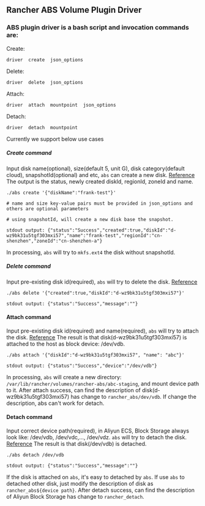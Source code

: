 ## Rancher ABS Volume Plugin Driver

### ABS plugin driver is a bash script and invocation commands are:

Create:
```
driver  create  json_options
```

Delete:
```
driver  delete  json_options
```

Attach:
```
driver  attach  mountpoint  json_options
```

Detach:
```
driver  detach  mountpoint
```

Currently we support below use cases

##### Create command
Input disk name(optional), size(default 5, unit G), disk category(default cloud), snapshotId(optional) and etc, `abs` can create a new disk. [Reference](https://help.aliyun.com/document_detail/25513.html?spm=5176.doc25514.6.866.Ou38fP)
The output is the status, newly created diskId, regionId, zoneId and name.

```
./abs create '{"diskName":"frank-test"}'

# name and size key-value pairs must be provided in json_options and others are optional parameters

# using snapshotId, will create a new disk base the snapshot.

stdout output: {"status":"Success","created":true,"diskId":"d-wz9bk31u5tgf303mxi57","name":"frank-test","regionId":"cn-shenzhen","zoneId":"cn-shenzhen-a"}
```

In processing, `abs` will try to `mkfs.ext4` the disk without snapshotId.

##### Delete command
Input pre-existing disk id(required), `abs` will try to delete the disk. [Reference](https://help.aliyun.com/document_detail/25516.html?spm=5176.doc25513.6.869.Ir4McA)

```
./abs delete '{"created":true,"diskId":"d-wz9bk31u5tgf303mxi57"}'

stdout output: {"status":"Success","message":""}
```

#### Attach command
Input pre-existing disk id(required) and name(required), `abs` will try to attach the disk. [Reference](https://help.aliyun.com/document_detail/25515.html?spm=5176.doc25516.6.868.sw11UL)
The result is that disk(d-wz9bk31u5tgf303mxi57) is attached to the host as block device: /dev/vdb.

```
./abs attach '{"diskId":"d-wz9bk31u5tgf303mxi57", "name": "abc"}'

stdout output: {"status":"Success","device":"/dev/vdb"}
```

In processing, `abs` will create a new directory: `/var/lib/rancher/volumes/rancher-abs/abc-staging`, and mount device path to it.
After attach success, can find the description of disk(d-wz9bk31u5tgf303mxi57) has change to `rancher_abs/dev/vdb`. If change the description, abs can't work for detach.

#### Detach command
Input correct device path(required), in Aliyun ECS, Block Storage always look like: /dev/vdb, /dev/vdc,..., /dev/vdz. `abs` will try to detach the disk. [Reference](https://help.aliyun.com/document_detail/25516.html?spm=5176.doc25515.6.870.QVxTUO)
The result is that disk(/dev/vdb) is detached.

```
./abs detach /dev/vdb

stdout output: {"status":"Success","message":""}
```

If the disk is attached on `abs`, it's easy to detached by `abs`. If use `abs` to detached other disk, just modify the description of disk as `rancher_abs${device path}`.
After detach success, can find the description of Aliyun Block Storage has change to `rancher_detach`.